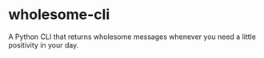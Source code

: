 # wholesome-cli

A Python CLI that returns wholesome messages whenever you need a little positivity in your day.
